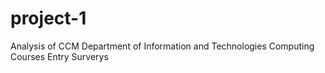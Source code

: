# project-1
Analysis of CCM Department of Information and Technologies Computing Courses Entry Surverys
